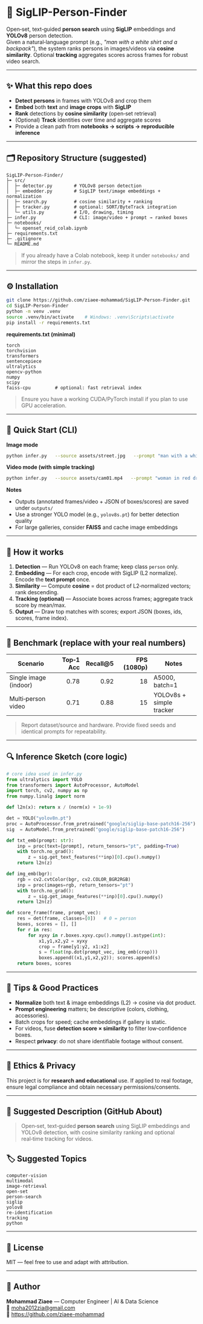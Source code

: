 # 👤 SigLIP-Person-Finder

Open‑set, text‑guided **person search** using **SigLIP** embeddings and **YOLOv8** person detection.  
Given a natural‑language prompt (e.g., *"man with a white shirt and a backpack"*), the system ranks persons in images/videos via **cosine similarity**. Optional **tracking** aggregates scores across frames for robust video search.

---

## ✨ What this repo does
- **Detect persons** in frames with YOLOv8 and crop them
- **Embed** both **text** and **image crops** with **SigLIP**
- **Rank** detections by **cosine similarity** (open‑set retrieval)
- (Optional) **Track** identities over time and aggregate scores
- Provide a clean path from **notebooks → scripts → reproducible inference**

---

## 🗂 Repository Structure (suggested)
```
SigLIP-Person-Finder/
├─ src/
│  ├─ detector.py        # YOLOv8 person detection
│  ├─ embedder.py        # SigLIP text/image embeddings + normalization
│  ├─ search.py          # cosine similarity + ranking
│  ├─ tracker.py         # optional: SORT/ByteTrack integration
│  └─ utils.py           # I/O, drawing, timing
├─ infer.py              # CLI: image/video + prompt → ranked boxes
├─ notebooks/
│  └─ openset_reid_colab.ipynb
├─ requirements.txt
├─ .gitignore
└─ README.md
```

> If you already have a Colab notebook, keep it under `notebooks/` and mirror the steps in `infer.py`.

---

## ⚙️ Installation
```bash
git clone https://github.com/ziaee-mohammad/SigLIP-Person-Finder.git
cd SigLIP-Person-Finder
python -m venv .venv
source .venv/bin/activate    # Windows: .venv\Scripts\activate
pip install -r requirements.txt
```

**requirements.txt (minimal)**
```
torch
torchvision
transformers
sentencepiece
ultralytics
opencv-python
numpy
scipy
faiss-cpu         # optional: fast retrieval index
```

> Ensure you have a working CUDA/PyTorch install if you plan to use GPU acceleration.

---

## 🚀 Quick Start (CLI)
**Image mode**
```bash
python infer.py   --source assets/street.jpg   --prompt "man with a white shirt and backpack"   --yolo yolov8n.pt   --siglip google/siglip-base-patch16-256   --save outputs/street_annotated.jpg
```

**Video mode (with simple tracking)**
```bash
python infer.py   --source assets/cam01.mp4   --prompt "woman in red dress"   --track   --save outputs/cam01_annotated.mp4
```

**Notes**
- Outputs (annotated frames/video + JSON of boxes/scores) are saved under `outputs/`
- Use a stronger YOLO model (e.g., `yolov8s.pt`) for better detection quality
- For large galleries, consider **FAISS** and cache image embeddings

---

## 🧠 How it works
1. **Detection** — Run YOLOv8 on each frame; keep class `person` only.  
2. **Embedding** — For each crop, encode with SigLIP (L2 normalize). Encode the **text prompt** once.  
3. **Similarity** — Compute **cosine** = dot product of L2‑normalized vectors; rank descending.  
4. **Tracking (optional)** — Associate boxes across frames; aggregate track score by mean/max.  
5. **Output** — Draw top matches with scores; export JSON (boxes, ids, scores, frame index).

---

## 🧪 Benchmark (replace with your real numbers)
| Scenario | Top‑1 Acc | Recall@5 | FPS (1080p) | Notes |
|---|---:|---:|---:|---|
| Single image (indoor) | 0.78 | 0.92 | 18 | A5000, batch=1 |
| Multi‑person video | 0.71 | 0.88 | 15 | YOLOv8s + simple tracker |

> Report dataset/source and hardware. Provide fixed seeds and identical prompts for repeatability.

---

## 🔍 Inference Sketch (core logic)
```python
# core idea used in infer.py
from ultralytics import YOLO
from transformers import AutoProcessor, AutoModel
import torch, cv2, numpy as np
from numpy.linalg import norm

def l2n(x): return x / (norm(x) + 1e-9)

det = YOLO("yolov8n.pt")
proc = AutoProcessor.from_pretrained("google/siglip-base-patch16-256")
sig  = AutoModel.from_pretrained("google/siglip-base-patch16-256")

def txt_emb(prompt: str):
    inp = proc(text=[prompt], return_tensors="pt", padding=True)
    with torch.no_grad():
        z = sig.get_text_features(**inp)[0].cpu().numpy()
    return l2n(z)

def img_emb(bgr):
    rgb = cv2.cvtColor(bgr, cv2.COLOR_BGR2RGB)
    inp = proc(images=rgb, return_tensors="pt")
    with torch.no_grad():
        z = sig.get_image_features(**inp)[0].cpu().numpy()
    return l2n(z)

def score_frame(frame, prompt_vec):
    res = det(frame, classes=[0])   # 0 = person
    boxes, scores = [], []
    for r in res:
        for xyxy in r.boxes.xyxy.cpu().numpy().astype(int):
            x1,y1,x2,y2 = xyxy
            crop = frame[y1:y2, x1:x2]
            s = float(np.dot(prompt_vec, img_emb(crop)))
            boxes.append((x1,y1,x2,y2)); scores.append(s)
    return boxes, scores
```

---

## 🧩 Tips & Good Practices
- **Normalize** both text & image embeddings (L2) → cosine via dot product.  
- **Prompt engineering** matters; be descriptive (colors, clothing, accessories).  
- Batch crops for speed; cache embeddings if gallery is static.  
- For videos, fuse **detection score × similarity** to filter low‑confidence boxes.  
- Respect **privacy**: do not share identifiable footage without consent.

---

## 🔐 Ethics & Privacy
This project is for **research and educational** use. If applied to real footage, ensure legal compliance and obtain necessary permissions/consents.

---

## 📝 Suggested Description (GitHub About)
> Open‑set, text‑guided **person search** using SigLIP embeddings and YOLOv8 detection, with cosine similarity ranking and optional real‑time tracking for videos.

## 🏷 Suggested Topics
```
computer-vision
multimodal
image-retrieval
open-set
person-search
siglip
yolov8
re-identification
tracking
python
```

---

## 📜 License
MIT — feel free to use and adapt with attribution.

---

## 👤 Author
**Mohammad Ziaee** — Computer Engineer | AI & Data Science  
📧 moha2012zia@gmail.com  
🔗 https://github.com/ziaee-mohammad



